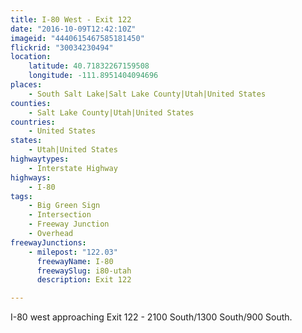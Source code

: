 ```yaml
---
title: I-80 West - Exit 122
date: "2016-10-09T12:42:10Z"
imageid: "4440615467585181450"
flickrid: "30034230494"
location:
    latitude: 40.71832267159508
    longitude: -111.8951404094696
places:
    - South Salt Lake|Salt Lake County|Utah|United States
counties:
    - Salt Lake County|Utah|United States
countries:
    - United States
states:
    - Utah|United States
highwaytypes:
    - Interstate Highway
highways:
    - I-80
tags:
    - Big Green Sign
    - Intersection
    - Freeway Junction
    - Overhead
freewayJunctions:
    - milepost: "122.03"
      freewayName: I-80
      freewaySlug: i80-utah
      description: Exit 122

---
```

I-80 west approaching Exit 122 - 2100 South/1300 South/900 South.